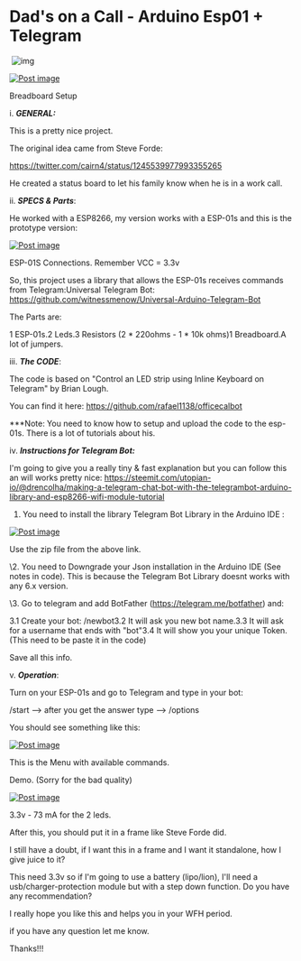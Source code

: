 # Dad's on a Call - Arduino Esp01 + Telegram

​              ![img](https://www.redditstatic.com/desktop2x/img/renderTimingPixel.png)            

[![Post image](https://preview.redd.it/b93ib487p4t41.jpg?width=1810&format=pjpg&auto=webp&s=61a39e5904a99d2ce587fb24663aa016ffd1c5a3)](https://preview.redd.it/b93ib487p4t41.jpg?width=1810&format=pjpg&auto=webp&s=61a39e5904a99d2ce587fb24663aa016ffd1c5a3)

Breadboard Setup



i. ***GENERAL:***

This is a pretty nice project.

The original idea came from Steve Forde:

https://twitter.com/cairn4/status/1245539977993355265



He created a status board to let his family know when he is in a work call.



ii. ***SPECS & Parts***:

He worked with a ESP8266, my version works with a ESP-01s and this is the prototype version:



[![Post image](https://preview.redd.it/gzcrewrsh4t41.png?width=562&format=png&auto=webp&s=11244f498c30ab97e8c11ab1f486da53d3757088)](https://preview.redd.it/gzcrewrsh4t41.png?width=562&format=png&auto=webp&s=11244f498c30ab97e8c11ab1f486da53d3757088)

ESP-01S Connections. Remember VCC = 3.3v

So, this project uses a library that allows the ESP-01s receives commands from Telegram:Universal Telegram Bot: https://github.com/witnessmenow/Universal-Arduino-Telegram-Bot

The Parts are:

1 ESP-01s.2 Leds.3 Resistors (2 * 220ohms - 1 * 10k ohms)1 Breadboard.A lot of jumpers.

iii. ***The CODE***:

The code is based on "Control an LED strip using Inline Keyboard on Telegram" by Brian Lough.

You can find it here: https://github.com/rafael1138/officecalbot

***Note: You need to know how to setup and upload the code to the esp-01s. There is a lot of tutorials about his.



iv. ***Instructions for Telegram Bot:***

I'm going to give you a really tiny & fast explanation but you can follow this an will works pretty nice: https://steemit.com/utopian-io/@drencolha/making-a-telegram-chat-bot-with-the-telegrambot-arduino-library-and-esp8266-wifi-module-tutorial



1. You need to install the library Telegram Bot Library in the Arduino IDE :



[![Post image](https://preview.redd.it/pr6gp76jm4t41.png?width=640&format=png&auto=webp&s=c3f77d979e2ec0b693ac1cd2b7373d4a0d7d4ce3)](https://preview.redd.it/pr6gp76jm4t41.png?width=640&format=png&auto=webp&s=c3f77d979e2ec0b693ac1cd2b7373d4a0d7d4ce3)

Use the zip file from the above link.

\2. You need to Downgrade your Json installation in the Arduino IDE (See  notes in code). This is because the Telegram Bot Library doesnt works  with any 6.x version.

\3. Go to telegram and add BotFather (https://telegram.me/botfather) and:

3.1 Create your bot: /newbot3.2 It will ask you new bot name.3.3 It will  ask for a username that ends with "bot"3.4 It will show you your unique  Token. (This need to be paste it in the code)

Save all this info.

v. ***Operation***:

Turn on your ESP-01s and go to Telegram and type in your bot:

/start --> after you get the answer type --> /options

You should see something like this:



[![Post image](https://preview.redd.it/qejowjh3p4t41.jpg?width=701&format=pjpg&auto=webp&s=f6a68e2c97daf4421d40da321c5f96e2d1650095)](https://preview.redd.it/qejowjh3p4t41.jpg?width=701&format=pjpg&auto=webp&s=f6a68e2c97daf4421d40da321c5f96e2d1650095)

This is the Menu with available commands.



Demo. (Sorry for the bad quality)



[![Post image](https://preview.redd.it/aixief6ir4t41.jpg?width=960&format=pjpg&auto=webp&s=8019784e79d0b6ac5fa995fe2ad10cf0866174e3)](https://preview.redd.it/aixief6ir4t41.jpg?width=960&format=pjpg&auto=webp&s=8019784e79d0b6ac5fa995fe2ad10cf0866174e3)

3.3v - 73 mA for the 2 leds.

After this, you should put it in a frame like Steve Forde did.

I still have a doubt, if I want this in a frame and I want it standalone, how I give juice to it?

This need 3.3v so if I'm going to use a battery (lipo/lion), I'll need a  usb/charger-protection module but with a step down function. Do you have any recommendation?

I really hope you like this and helps you in  your WFH period.

if you have any question let me know.

Thanks!!!